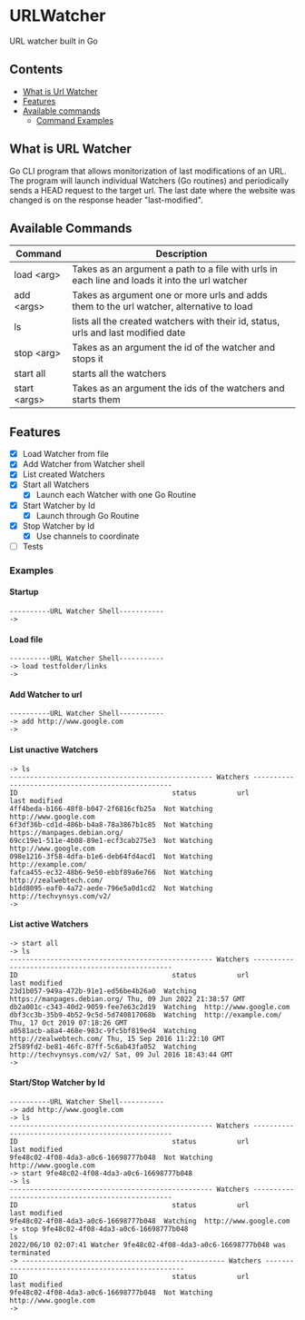 # URLWatcher
URL watcher built in Go

## Contents     

- [What is Url Watcher](#what-is-URL-Watcher) 
- [Features](#features) 
- [Available commands](#available-commands) 
    - [Command Examples](#examples) 

## What is URL Watcher
Go CLI program that allows monitorization of last modifications of an URL.
The program will launch individual Watchers (Go routines) and periodically sends a HEAD request to the target url.
The last date where the website was changed is on the response header "last-modified". 

## Available Commands
| Command      | Description |
| ----------- | ----------- |
| load \<arg\>  | Takes as an argument a path to a file with urls in each line and loads it into the url watcher       |
| add \<args\>  | Takes as argument one or more urls and adds them to the url watcher, alternative to load        |
| ls   | lists all the created watchers with their id, status, urls and last modified date        |
| stop \<arg\> | Takes as an argument the id of the watcher and stops it |
| start all   | starts all the watchers  |
| start \<args\> | Takes as an argument the ids of the watchers and starts them |

## Features
- [x] Load Watcher from file
- [x] Add Watcher from Watcher shell
- [x] List created Watchers
- [x] Start all Watchers
    - [x] Launch each Watcher with one Go Routine
- [x] Start Watcher by Id
    - [x] Launch through Go Routine
- [x] Stop Watcher by Id
    - [x] Use channels to coordinate
- [ ] Tests

### Examples
#### Startup
```
----------URL Watcher Shell-----------
-> 
```

#### Load file
```
----------URL Watcher Shell-----------
-> load testfolder/links
-> 
```

#### Add Watcher to url
```
----------URL Watcher Shell-----------
-> add http://www.google.com
-> 
```

#### List unactive Watchers 
```
-> ls
-------------------------------------------------- Watchers --------------------------------------------------
ID                                      status          url                     last modified
4ff4beda-b166-48f8-b047-2f6816cfb25a  Not Watching  http://www.google.com 
6f3df36b-cd1d-486b-b4a8-78a3867b1c85  Not Watching  https://manpages.debian.org/ 
69cc19e1-511e-4b08-89e1-ecf3cab275e3  Not Watching  http://www.google.com 
098e1216-3f58-4dfa-b1e6-deb64fd4acd1  Not Watching  http://example.com/ 
fafca455-ec32-48b6-9e50-ebbf89a6e766  Not Watching  http://zealwebtech.com/ 
b1dd8095-eaf0-4a72-aede-796e5a0d1cd2  Not Watching  http://techvynsys.com/v2/ 
-> 
```

#### List active Watchers 
```
-> start all
-> ls
-------------------------------------------------- Watchers --------------------------------------------------
ID                                      status          url                     last modified
23d1b057-949a-472b-91e1-ed56be4b26a0  Watching  https://manpages.debian.org/ Thu, 09 Jun 2022 21:38:57 GMT
db2a001c-c343-40d2-9059-fee7e63c2d19  Watching  http://www.google.com 
dbf3cc3b-35b9-4b52-9c5d-5d740817068b  Watching  http://example.com/ Thu, 17 Oct 2019 07:18:26 GMT
a0581acb-a8a4-468e-983c-9fc5bf819ed4  Watching  http://zealwebtech.com/ Thu, 15 Sep 2016 11:22:10 GMT
2f589fd2-be81-46fc-87ff-5c6ab43fa052  Watching  http://techvynsys.com/v2/ Sat, 09 Jul 2016 18:43:44 GMT
-> 
```

#### Start/Stop Watcher by Id 
```
----------URL Watcher Shell-----------
-> add http://www.google.com
-> ls
-------------------------------------------------- Watchers --------------------------------------------------
ID                                      status          url                     last modified
9fe48c02-4f08-4da3-a0c6-16698777b048  Not Watching  http://www.google.com 
-> start 9fe48c02-4f08-4da3-a0c6-16698777b048
-> ls
-------------------------------------------------- Watchers --------------------------------------------------
ID                                      status          url                     last modified
9fe48c02-4f08-4da3-a0c6-16698777b048  Watching  http://www.google.com 
-> stop 9fe48c02-4f08-4da3-a0c6-16698777b048
ls
2022/06/10 02:07:41 Watcher 9fe48c02-4f08-4da3-a0c6-16698777b048 was terminated
-> -------------------------------------------------- Watchers --------------------------------------------------
ID                                      status          url                     last modified
9fe48c02-4f08-4da3-a0c6-16698777b048  Not Watching  http://www.google.com 
-> 
```

